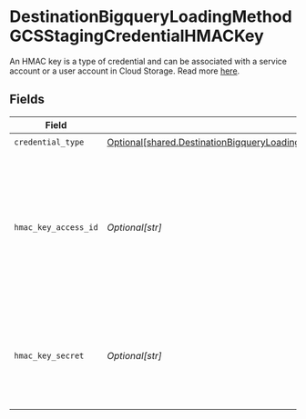 # DestinationBigqueryLoadingMethodGCSStagingCredentialHMACKey

An HMAC key is a type of credential and can be associated with a service account or a user account in Cloud Storage. Read more <a href="https://cloud.google.com/storage/docs/authentication/hmackeys">here</a>.


## Fields

| Field                                                                                                                                                                                              | Type                                                                                                                                                                                               | Required                                                                                                                                                                                           | Description                                                                                                                                                                                        | Example                                                                                                                                                                                            |
| -------------------------------------------------------------------------------------------------------------------------------------------------------------------------------------------------- | -------------------------------------------------------------------------------------------------------------------------------------------------------------------------------------------------- | -------------------------------------------------------------------------------------------------------------------------------------------------------------------------------------------------- | -------------------------------------------------------------------------------------------------------------------------------------------------------------------------------------------------- | -------------------------------------------------------------------------------------------------------------------------------------------------------------------------------------------------- |
| `credential_type`                                                                                                                                                                                  | [Optional[shared.DestinationBigqueryLoadingMethodGCSStagingCredentialHMACKeyCredentialType]](undefined/models/shared/destinationbigqueryloadingmethodgcsstagingcredentialhmackeycredentialtype.md) | :heavy_check_mark:                                                                                                                                                                                 | N/A                                                                                                                                                                                                |                                                                                                                                                                                                    |
| `hmac_key_access_id`                                                                                                                                                                               | *Optional[str]*                                                                                                                                                                                    | :heavy_check_mark:                                                                                                                                                                                 | HMAC key access ID. When linked to a service account, this ID is 61 characters long; when linked to a user account, it is 24 characters long.                                                      | 1234567890abcdefghij1234                                                                                                                                                                           |
| `hmac_key_secret`                                                                                                                                                                                  | *Optional[str]*                                                                                                                                                                                    | :heavy_check_mark:                                                                                                                                                                                 | The corresponding secret for the access ID. It is a 40-character base-64 encoded string.                                                                                                           | 1234567890abcdefghij1234567890ABCDEFGHIJ                                                                                                                                                           |